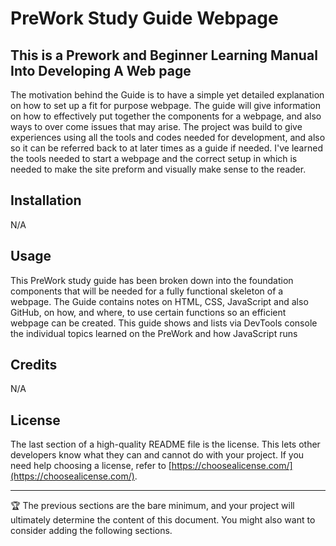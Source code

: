 # PreWork Study Guide Webpage

## This is a Prework and Beginner Learning Manual Into Developing A Web page

The motivation behind the Guide is to have a simple yet detailed explanation on how to set up a fit for purpose webpage.
The guide will give information on how to effectively put together the components for a webpage, and also ways to over come issues that may arise.
The project was build to give experiences using all the tools and codes needed for development, and also so it can be referred back to at later times as a guide if needed.
I've learned the tools needed to start a webpage and the correct setup in which is needed to make the site preform and visually make sense to the reader.

## Installation

N/A

## Usage

This PreWork study guide has been broken down into the foundation components that will be needed for a fully functional skeleton of a webpage. The Guide contains notes on HTML, CSS, JavaScript and also GitHub, on how, and where, to use certain functions so an efficient webpage can be created. This guide shows and lists via DevTools console the individual topics learned on the PreWork and how JavaScript runs

## Credits

N/A

## License

The last section of a high-quality README file is the license. This lets other developers know what they can and cannot do with your project. If you need help choosing a license, refer to [https://choosealicense.com/](https://choosealicense.com/).

---

🏆 The previous sections are the bare minimum, and your project will ultimately determine the content of this document. You might also want to consider adding the following sections.



